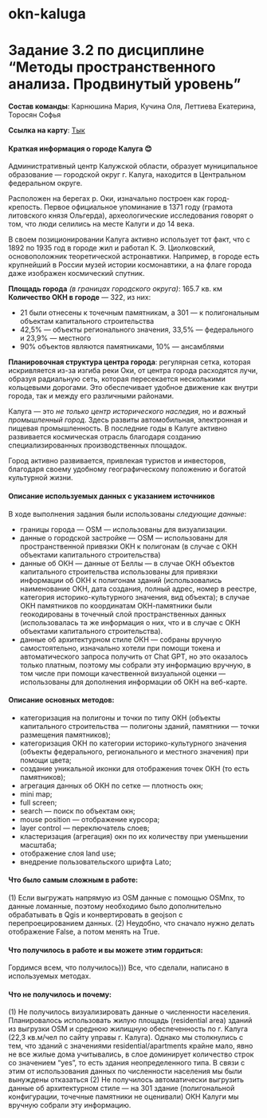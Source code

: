 # okn-kaluga

# Задание 3.2 по дисциплине “Методы пространственного анализа. Продвинутый уровень”

**Состав команды**: Карнюшина Мария, Кучина Оля, Леттиева Екатерина, Торосян Софья

**Ссылка  на карту**: [Тык](https://mckarnyushina.github.io/okn-kaluga/)

#### Краткая информация о городе Калуга :blush:

Административный центр Калужской области, образует муниципальное образование — городской округ г. Калуга, находится в Центральном федеральном округе.

Расположен на берегах р. Оки, изначально построен как город-крепость.
Первое официальное упоминание в 1371 году (грамота литовского князя Ольгерда), археологические исследования говорят о том, что люди селились на месте Калуги и до 14 века.

В своем позиционировании Калуга активно использует тот факт, что с 1892 по 1935 год в городе жил и работал К. Э. Циолковский, основоположник теоретической астронавтики. Например, в городе есть крупнейший в России музей истории космонавтики, а на флаге города даже изображен космический спутник.

**Площадь города** *(в границах городского округа)*: 165.7 кв. км
**Количество ОКН в городе** — 322, из них:
- 21 были отнесены к точечным памятникам, а 301 — к полигональным объектам капитального строительства
- 42,5% — объекты регионального значения, 33,5% — федерального и 23,9% — местного
- 90% объектов являются памятниками, 10% — ансамблями 

**Планировочная структура центра города**: регулярная сетка, которая искривляется из-за изгиба реки Оки, от центра города расходятся лучи, образуя радиальную сеть, которая пересекается несколькими кольцевыми дорогами. Это обеспечивает удобное движение как внутри города, так и между его различными районами.

Калуга — это *не только центр исторического наследия*, но и *важный промышленный город*. Здесь развиты автомобильная, электронная и пищевая промышленность. В последние годы в Калуге активно развивается космическая отрасль благодаря созданию специализированных производственных площадок.

Город активно развивается, привлекая туристов и инвесторов, благодаря своему удобному географическому положению и богатой культурной жизни.

#### Описание используемых данных с указанием источников

В ходе выполнения задания были использованы *следующие данные*:

- границы города — OSM — использованы для визуализации.
- данные о городской застройке — OSM — использованы для пространственной привязки ОКН к полигонам (в случае с ОКН объектами капитального строительства)
- данные об ОКН — данные от Беллы — в случае ОКН объектов капитального строительства использованы для привязки информации об ОКН к полигонам зданий (использовались наименование ОКН, дата создания, полный адрес, номер в реестре, категория историко-культурного значения, вид объекта); в случае ОКН памятников по координатам ОКН-памятники были геокодированы в точечный слой пространственных данных (использовалась та же информация о них, что и в случае с ОКН объектами капитального строительства).
- данные об архитектурном стиле ОКН — собраны вручную самостоятельно, изначально хотели при помощи токена и автоматического запроса получить от Chat GPT, но это оказалось только платным, поэтому мы собрали эту информацию вручную, в том числе при помощи качественной визуальной оценки — использованы для дополнения информации об ОКН на веб-карте.

#### Описание основных методов: 
- категоризация на полигоны и точки по типу ОКН (объекты капитального строительства — полигоны зданий, памятники — точки размещения памятников);
- категоризация ОКН по категории историко-культурного значения (объекты федерального, регионального и местного значения) при помощи цвета;
- создание уникальной иконки для отображения точек ОКН (то есть памятников);
- агрегация данных об ОКН по сетке — плотность окн;
- mini map;
- full screen;
- search — поиск по объектам окн;
- mouse position — отображение курсора;
- layer control — переключатель слоев;
- кластеризация (агрегация) окн по их количеству при уменьшении масштаба;
- отображение слоя land use;
- внедрение пользовательского шрифта Lato;

#### Что было самым сложным в работе:
(1) Если выгружать напрямую из OSM данные с помощью OSMnx, то данные ломанные, поэтому необходимо было дополнительно обрабатывать в Qgis и конвертировать в geojson с перепроецированием данных.
(2) Неудобно, что сначало нужно делать отображение False, а потом менять на True.

#### Что получилось в работе и вы можете этим гордиться:
Гордимся всем, что получилось)))
Все, что сделали, написано в используемых методах.

#### Что не получилось и почему:
(1) Не получилось визуализировать данные о численности населения. Планировалось использовать жилую площадь (residential area) зданий из выгрузки OSM и среднюю жилищную обеспеченность по г. Калуга (22,3 кв.м/чел по сайту управы г. Калуга). Однако мы столкнулись с тем, что зданий с значениями residential/apartments крайне мало, явно не все жилые дома учитывались, в слое доминирует количество строк со значением “yes”, то есть здания неопределенного типа. В связи с этим от использования данных по численности населения мы были вынуждены отказаться 
(2) Не получилось автоматически выгрузить данные об архитектурном стиле — на 301 здание (полигональной конфигурации, точечные памятники не оценивали) ОКН Калуги мы вручную собрали эту информацию.

